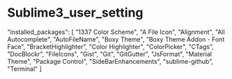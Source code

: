 # Sublime3_user_setting

"installed_packages":
	[       "1337 Color Scheme",
		"A File Icon",
		"Alignment",
		"All Autocomplete",
		"AutoFileName",
		"Boxy Theme",
		"Boxy Theme Addon - Font Face",
		"BracketHighlighter",
		"Color Highlighter",
		"ColorPicker",
		"CTags",
		"DocBlockr",
		"FileIcons",
		"Gist",
		"Git",
		"GitGutter",
		"JsFormat",
		"Material Theme",
		"Package Control",
		"SideBarEnhancements",
		"sublime-github",
		"Terminal"
	]
